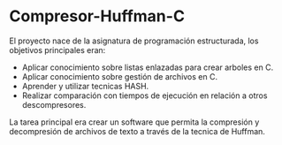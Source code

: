 # Compresor-Huffman-C
El proyecto nace de la asignatura de programación estructurada, los objetivos principales eran:
* Aplicar conocimiento sobre listas enlazadas para crear arboles en C.
* Aplicar conocimiento sobre gestión de archivos en C.
* Aprender y utilizar tecnicas HASH.
* Realizar comparación con tiempos de ejecución en relación a otros descompresores.

La tarea principal era crear un software que permita la compresión y decompresión de archivos de texto a través de la tecnica de Huffman.
